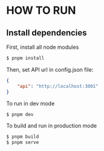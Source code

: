 # HOW TO RUN

## Install dependencies

First, install all node modules

```bash
$ pnpm install
```

Then, set API url in config.json file:

```json
{
	"api": "http://localhost:3001"
}
```

To run in dev mode

```bash
$ pnpm dev
```

To build and run in production mode

```bash
$ pnpm build
$ pnpm serve
```
